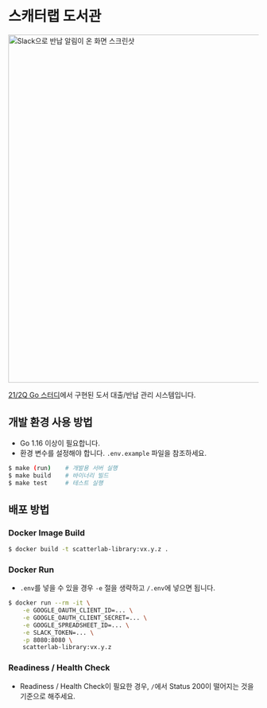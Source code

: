 # 스캐터랩 도서관

<img src="https://github.com/harrydrippin/scatterlab-library/blob/master/screenshots/slack.png?raw=true" alt="Slack으로 반납 알림이 온 화면 스크린샷" width=700px>

[21/2Q Go 스터디](https://www.notion.so/mlpingpong/3-17ec6ad241b3464cac94dfa421a78741)에서 구현된 도서 대출/반납 관리 시스템입니다.

## 개발 환경 사용 방법

* Go 1.16 이상이 필요합니다.
* 환경 변수를 설정해야 합니다. `.env.example` 파일을 참조하세요.

```bash
$ make (run)    # 개발용 서버 실행
$ make build    # 바이너리 빌드
$ make test     # 테스트 실행
```

## 배포 방법

### Docker Image Build

```bash
$ docker build -t scatterlab-library:vx.y.z .
```

### Docker Run

* `.env`를 넣을 수 있을 경우 `-e` 절을 생략하고 `/.env`에 넣으면 됩니다.

```bash
$ docker run --rm -it \
    -e GOOGLE_OAUTH_CLIENT_ID=... \
    -e GOOGLE_OAUTH_CLIENT_SECRET=... \
    -e GOOGLE_SPREADSHEET_ID=... \
    -e SLACK_TOKEN=... \
    -p 8080:8080 \
    scatterlab-library:vx.y.z
```

### Readiness / Health Check

* Readiness / Health Check이 필요한 경우, `/`에서 Status 200이 떨어지는 것을 기준으로 해주세요.

